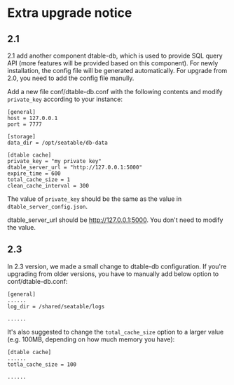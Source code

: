 # Extra upgrade notice

## 2.1

2.1 add another component dtable-db, which is used to provide SQL query API (more features will be provided based on this component). For newly installation, the config file will be generated automatically. For upgrade from 2.0, you need to add the config file manully.

Add a new file conf/dtable-db.conf with the following contents and modify `private_key` according to your instance:

```
[general]
host = 127.0.0.1
port = 7777

[storage]
data_dir = /opt/seatable/db-data

[dtable cache]
private_key = "my private key"
dtable_server_url = "http://127.0.0.1:5000"
expire_time = 600
total_cache_size = 1
clean_cache_interval = 300

```

The value of `private_key` should be the same as the value in `dtable_server_config.json`.

dtable_server_url should be http://127.0.0.1:5000. You don't need to modify the value.

## 2.3

In 2.3 version, we made a small change to dtable-db configuration. If you're upgrading from older versions, you have to manually add below option to conf/dtable-db.conf:

```
[general]
......
log_dir = /shared/seatable/logs

......
```

It's also suggested to change the `total_cache_size` option to a larger value (e.g. 100MB, depending on how much memory you have):

```
[dtable cache]
......
totla_cache_size = 100

......
```
